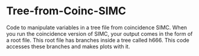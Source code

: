 # Tree-from-Coinc-SIMC
Code to manipulate variables in a tree file from coincidence SIMC.
When you run the coincidence version of SIMC, your output comes in the form of a root file. This root file has branches inside a tree called h666. This code accesses these branches and makes plots with it.
